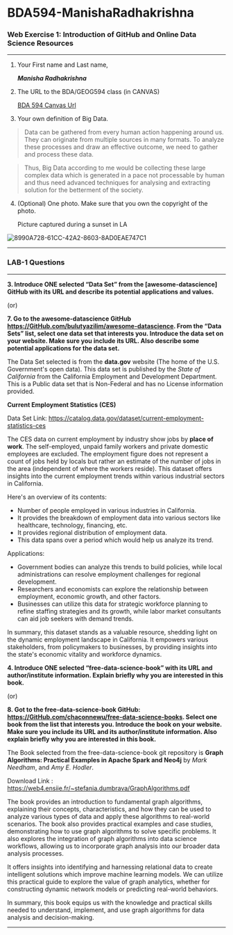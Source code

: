 # BDA594-ManishaRadhakrishna

### Web Exercise 1: Introduction of GitHub and Online Data Science Resources

--------------

1. Your First name and Last name,

   ***Manisha Radhakrishna***

2. The URL to the BDA/GEOG594 class (in CANVAS)

   [BDA 594 Canvas Url](https://sdsu.instructure.com/courses/141078)

3. Your own definition of Big Data.

> Data can be gathered from every human action happening around us. They can originate from multiple sources in many formats. To analyze these processes and draw an effective outcome, we need to gather and process these data. 

> Thus, Big Data according to me would be collecting these large complex data which is generated in a pace not processable by human and thus need advanced techniques for analysing and extracting solution for the betterment of the society. 

4. (Optional) One photo. Make sure that you own the copyright of the photo.

   Picture captured during a sunset in LA

![8990A728-61CC-42A2-8603-8AD0EAE747C1](https://github.com/ManishaMatta/BDA594-ManishaRadhakrishna/assets/50313389/40781083-5a6c-472b-ad3b-630d0560f879)

--------------
### LAB-1 Questions

--------------

**3. Introduce ONE selected “Data Set” from the [awesome-datascience] GitHub with its URL and describe its potential applications and values.**

(or)

**7. Go to the awesome-datascience GitHub https://GitHub.com/bulutyazilim/awesome-datascience. From the “Data Sets” list, select one data set that interests you. Introduce the data set on your website. Make sure you include its URL. Also describe some potential applications for the data set.**

The Data Set selected is from the **data.gov** website (The home of the U.S. Government's open data). This data set is published by the *State of California* from the California Employment and Development Department. This is a Public data set that is Non-Federal and has no License information provided.

**Current Employment Statistics (CES)**

Data Set Link: https://catalog.data.gov/dataset/current-employment-statistics-ces

The CES data on current employment by industry show jobs by **place of work**. The self-employed, unpaid family workers and private domestic employees are excluded. The employment figure does not represent a count of jobs held by locals but rather an estimate of the number of jobs in the area (independent of where the workers reside).
This dataset offers insights into the current employment trends within various industrial sectors in California.

Here's an overview of its contents:
* Number of people employed in various industries in California.
* It provides the breakdown of employment data into various sectors like healthcare, technology, financing, etc.
* It provides regional distribution of employment data.
* This data spans over a period which would help us analyze its trend.

<Add picture>


Applications:
* Government bodies can analyze this trends to build policies, while local administrations can resolve employment challenges for regional development.
* Researchers and economists can explore the relationship between employment, economic growth, and other factors.
* Businesses can utilize this data for strategic workforce planning to refine staffing strategies and its growth, while labor market consultants can aid job seekers with demand trends.

In summary, this dataset stands as a valuable resource, shedding light on the dynamic employment landscape in California. It empowers various stakeholders, from policymakers to businesses, by providing insights into the state's economic vitality and workforce dynamics.

**4. Introduce ONE selected “free-data-science-book” with its URL and author/institute information. Explain briefly why you are interested in this book.**

(or)

**8. Got to the free-data-science-book GitHub: https://GitHub.com/chaconnewu/free-data-science-books. Select one book from the list that interests you. Introduce the book on your website. Make sure you include its URL and its author/institute information. Also explain briefly why you are interested in this book.**

The Book selected from the free-data-science-book git repository is **Graph Algorithms: Practical Examples in Apache Spark and Neo4j** by *Mark Needham*, and *Amy E. Hodler*.

Download Link : https://web4.ensiie.fr/~stefania.dumbrava/GraphAlgorithms.pdf

The book provides an introduction to fundamental graph algorithms, explaining their concepts, characteristics, and how they can be used to analyze various types of data and apply these algorithms to real-world scenarios. The book also provides practical examples and case studies, demonstrating how to use graph algorithms to solve specific problems. It also explores the integration of graph algorithms into data science workflows, allowing us to incorporate graph analysis into our broader data analysis processes.

It offers insights into identifying and harnessing relational data to create intelligent solutions which improve machine learning models. We can utilize this practical guide to explore the value of graph analytics, whether for constructing dynamic network models or predicting real-world behaviors.

In summary, this book equips us with the knowledge and practical skills needed to understand, implement, and use graph algorithms for data analysis and decision-making.

--------------